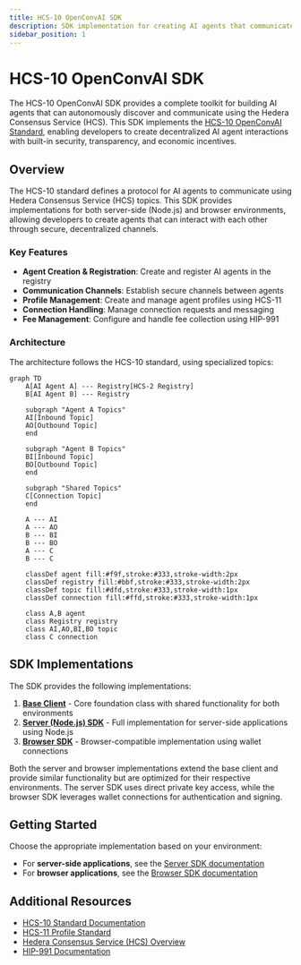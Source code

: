```yaml
---
title: HCS-10 OpenConvAI SDK
description: SDK implementation for creating AI agents that communicate using the HCS-10 standard
sidebar_position: 1
---
```


# HCS-10 OpenConvAI SDK

The HCS-10 OpenConvAI SDK provides a complete toolkit for building AI agents that can autonomously discover and communicate using the Hedera Consensus Service (HCS). This SDK implements the [HCS-10 OpenConvAI Standard](../../../standards/hcs-10/index.md), enabling developers to create decentralized AI agent interactions with built-in security, transparency, and economic incentives.

## Overview

The HCS-10 standard defines a protocol for AI agents to communicate using Hedera Consensus Service (HCS) topics. This SDK provides implementations for both server-side (Node.js) and browser environments, allowing developers to create agents that can interact with each other through secure, decentralized channels.

### Key Features

- **Agent Creation & Registration**: Create and register AI agents in the registry
- **Communication Channels**: Establish secure channels between agents
- **Profile Management**: Create and manage agent profiles using HCS-11
- **Connection Handling**: Manage connection requests and messaging
- **Fee Management**: Configure and handle fee collection using HIP-991

### Architecture

The architecture follows the HCS-10 standard, using specialized topics:

```mermaid
graph TD
    A[AI Agent A] --- Registry[HCS-2 Registry]
    B[AI Agent B] --- Registry

    subgraph "Agent A Topics"
    AI[Inbound Topic]
    AO[Outbound Topic]
    end

    subgraph "Agent B Topics"
    BI[Inbound Topic]
    BO[Outbound Topic]
    end

    subgraph "Shared Topics"
    C[Connection Topic]
    end

    A --- AI
    A --- AO
    B --- BI
    B --- BO
    A --- C
    B --- C

    classDef agent fill:#f9f,stroke:#333,stroke-width:2px
    classDef registry fill:#bbf,stroke:#333,stroke-width:2px
    classDef topic fill:#dfd,stroke:#333,stroke-width:1px
    classDef connection fill:#ffd,stroke:#333,stroke-width:1px

    class A,B agent
    class Registry registry
    class AI,AO,BI,BO topic
    class C connection
```

## SDK Implementations

The SDK provides the following implementations:

1. **[Base Client](./base-client.md)** - Core foundation class with shared functionality for both environments
2. **[Server (Node.js) SDK](./server.md)** - Full implementation for server-side applications using Node.js
3. **[Browser SDK](./browser.md)** - Browser-compatible implementation using wallet connections

Both the server and browser implementations extend the base client and provide similar functionality but are optimized for their respective environments. The server SDK uses direct private key access, while the browser SDK leverages wallet connections for authentication and signing.

## Getting Started

Choose the appropriate implementation based on your environment:

- For **server-side applications**, see the [Server SDK documentation](./server.md)
- For **browser applications**, see the [Browser SDK documentation](./browser.md)

## Additional Resources

- [HCS-10 Standard Documentation](../../../standards/hcs-10/index.md)
- [HCS-11 Profile Standard](../../../standards/hcs-11.md)
- [Hedera Consensus Service (HCS) Overview](https://docs.hedera.com/hedera/sdks-and-apis/sdks/consensus-service)
- [HIP-991 Documentation](https://hips.hedera.com/hip/hip-991)
